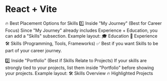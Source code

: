 # React + Vite

🔥 Best Placement Options for Skills
1️⃣ Inside "My Journey" (Best for Career Focus)
Since "My Journey" already includes Experience + Education, you can add a "Skills" subsection.
Example layout:
🎓 Education
💼 Experience
🛠️ Skills (Programming, Tools, Frameworks)
✅ Best if you want Skills to be part of your career journey.


2️⃣ Inside "Portfolio" (Best if Skills Relate to Projects)
If your skills are strongly tied to your projects, list them inside "Portfolio" before showing your projects.
Example layout:
🛠️ Skills Overview
🔥 Highlighted Projects

